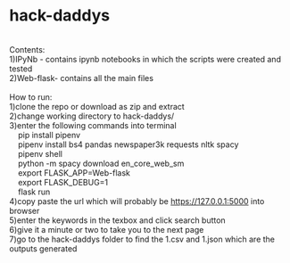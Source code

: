# hack-daddys

<br/>Contents:
<br/>1)IPyNb - contains ipynb notebooks in which the scripts were created and tested
<br/>2)Web-flask- contains all the main files
<br/>
<br/>How to run:
<br/>1)clone the repo or download as zip and extract
<br/>2)change working directory to hack-daddys/
<br/>3)enter the following commands into terminal
<br/>    pip install pipenv
<br/>    pipenv install bs4 pandas newspaper3k requests nltk spacy
<br/>    pipenv shell 
<br/>    python -m spacy download en_core_web_sm
<br/>    export FLASK_APP=Web-flask
<br/>    export FLASK_DEBUG=1
<br/>    flask run
<br/>4)copy paste the url which will probably be https://127.0.0.1:5000 into browser 
<br/>5)enter the keywords in the texbox and click search button
<br/>6)give it a minute or two to take you to the next page
<br/>7)go to the hack-daddys folder to find the 1.csv and 1.json which are the outputs generated
